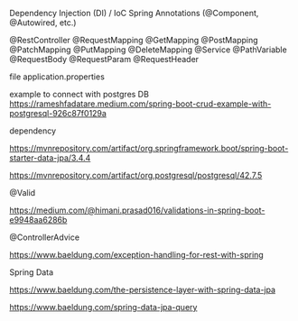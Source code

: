 Dependency Injection (DI) / IoC
Spring Annotations (@Component, @Autowired, etc.)

@RestController
@RequestMapping
@GetMapping
@PostMapping
@PatchMapping
@PutMapping
@DeleteMapping
@Service
@PathVariable
@RequestBody
@RequestParam
@RequestHeader

file application.properties

example to connect with postgres DB
https://rameshfadatare.medium.com/spring-boot-crud-example-with-postgresql-926c87f0129a


dependency

https://mvnrepository.com/artifact/org.springframework.boot/spring-boot-starter-data-jpa/3.4.4

https://mvnrepository.com/artifact/org.postgresql/postgresql/42.7.5

@Valid

https://medium.com/@himani.prasad016/validations-in-spring-boot-e9948aa6286b

@ControllerAdvice

https://www.baeldung.com/exception-handling-for-rest-with-spring

Spring Data

https://www.baeldung.com/the-persistence-layer-with-spring-data-jpa

https://www.baeldung.com/spring-data-jpa-query
